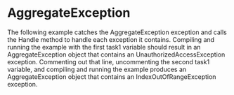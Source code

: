 # AggregateException
The following example catches the AggregateException exception and calls the Handle method to handle each exception it contains. Compiling and running the example with the first task1 variable should result in an AggregateException object that contains an UnauthorizedAccessException exception. Commenting out that line, uncommenting the second task1 variable, and compiling and running the example produces an AggregateException object that contains an IndexOutOfRangeException exception.
